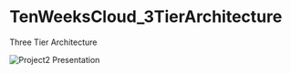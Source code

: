 # TenWeeksCloud_3TierArchitecture
Three Tier Architecture

![Project2 Presentation](https://github.com/edrichlewis/TenWeeksCloud_3TierArchitecture/assets/105597780/babd4108-e5cb-43be-8215-f64d2d5b058c)
